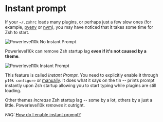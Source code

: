 # Instant prompt

If your `~/.zshrc` loads many plugins, or perhaps just a few slow ones
(for example, [pyenv](https://github.com/pyenv/pyenv) or [nvm](https://github.com/nvm-sh/nvm)), you
may have noticed that it takes some time for Zsh to start.

![Powerlevel10k No Instant Prompt](https://raw.githubusercontent.com/romkatv/powerlevel10k-media/master/no-instant-prompt.gif)

Powerlevel10k can remove Zsh startup lag **even if it's not caused by a theme**.

![Powerlevel10k Instant Prompt](https://raw.githubusercontent.com/romkatv/powerlevel10k-media/master/instant-prompt.gif)

This feature is called _Instant Prompt_. You need to explicitly enable it through `p10k configure`
or [manually](../faq.md#how-do-i-enable-instant-prompt). It does what it says on the tin -- prints prompt
instantly upon Zsh startup allowing you to start typing while plugins are still loading.

Other themes _increase_ Zsh startup lag -- some by a lot, others by a just a little. Powerlevel10k
_removes_ it outright.

_FAQ:_ [How do I enable instant prompt?](../faq.md#how-do-i-enable-instant-prompt)

